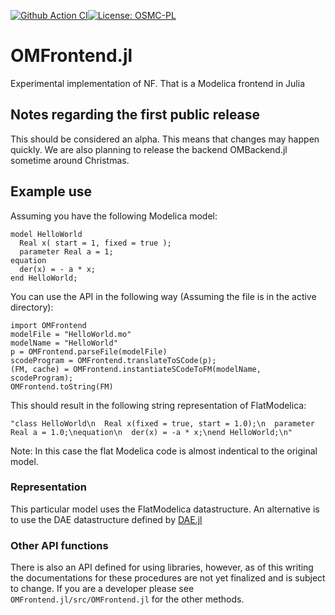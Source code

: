 [![Github Action CI](https://github.com/JKRT/OMFrontend.jl/workflows/CI/badge.svg)](https://github.com/JKRT/OMFrontend.jl/actions)[![License: OSMC-PL](https://img.shields.io/badge/license-OSMC--PL-lightgrey.svg)](OSMC-License.txt)
# OMFrontend.jl 
Experimental implementation of NF. That is a Modelica frontend in Julia

## Notes regarding the first public release 
This should be considered an alpha. This means that changes may happen quickly.
We are also planning to release the backend OMBackend.jl sometime around Christmas. 


## Example use 

Assuming you have the following Modelica model: 
```
model HelloWorld
  Real x( start = 1, fixed = true );
  parameter Real a = 1;
equation
  der(x) = - a * x;
end HelloWorld;
```

You can use the API in the following way (Assuming the file is in the active directory): 

```
import OMFrontend
modelFile = "HelloWorld.mo"
modelName = "HelloWorld"
p = OMFrontend.parseFile(modelFile)
scodeProgram = OMFrontend.translateToSCode(p);
(FM, cache) = OMFrontend.instantiateSCodeToFM(modelName, scodeProgram);
OMFrontend.toString(FM)
```

This should result in the following string representation of FlatModelica: 

```
"class HelloWorld\n  Real x(fixed = true, start = 1.0);\n  parameter Real a = 1.0;\nequation\n  der(x) = -a * x;\nend HelloWorld;\n"
```

Note: In this case the flat Modelica code is almost indentical to the original model. 

### Representation
This particular model uses the FlatModelica datastructure. 
An alternative is to use the DAE datastructure defined by [DAE.jl](https://github.com/JKRT/DAE.jl)

### Other API functions
There is also an API defined for using libraries, however, as of this writing the documentations for these procedures
are not yet finalized and is subject to change. If you are a developer please see `OMFrontend.jl/src/OMFrontend.jl` for the other methods.
